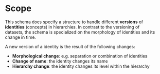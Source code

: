 # Scope
This schema does specify a structure to handle different **versions** of **identities** (concepts) in hierarchies. In contrast to the versioning of datasets, the schema is specialized on the morphology of identities and its change in time. 

A new version of a identity is the result of the following changes:

* **Morphological change**: e.g. separation or combination of identities
* **Change of name**: the identity changes its name
* **Hierarchy change**: the identity changes its level within the hierarchy
